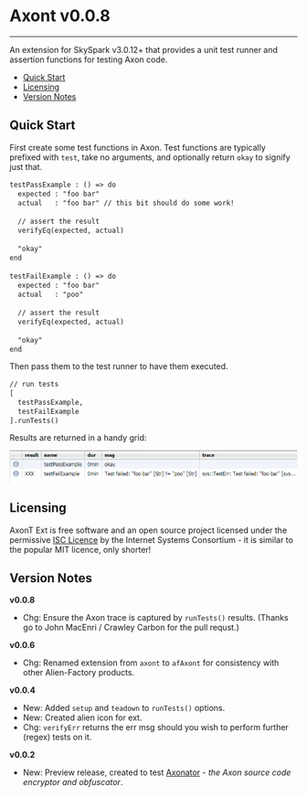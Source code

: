 # Axont v0.0.8
---

An extension for SkySpark v3.0.12+ that provides a unit test runner and assertion functions for testing Axon code.

* [Quick Start](#quickStart)
* [Licensing](#licensing)
* [Version Notes](#releaseNotes)


## <a name="quickStart"></a>Quick Start

First create some test functions in Axon. Test functions are typically prefixed with `test`, take no arguments, and optionally return `okay` to signify just that.

    testPassExample : () => do
      expected : "foo bar"
      actual   : "foo bar" // this bit should do some work!
    
      // assert the result
      verifyEq(expected, actual)
    
      "okay"
    end
    
    testFailExample : () => do
      expected : "foo bar"
      actual   : "poo"
    
      // assert the result
      verifyEq(expected, actual)
    
      "okay"
    end
    

Then pass them to the test runner to have them executed.

    // run tests
    [
      testPassExample,
      testFailExample
    ].runTests()
    

Results are returned in a handy grid:

![Axont Result Grid](doc/testResults.png)

## <a name="licensing"></a>Licensing

AxonT Ext is free software and an open source project licensed under the permissive [ISC Licence](https://en.wikipedia.org/wiki/ISC_license) by the Internet Systems Consortium - it is similar to the popular MIT licence, only shorter!

## <a name="releaseNotes"></a>Version Notes

**v0.0.8**

* Chg: Ensure the Axon trace is captured by `runTests()` results. (Thanks go to John MacEnri / Crawley Carbon for the pull requst.)


**v0.0.6**

* Chg: Renamed extension from `axont` to `afAxont` for consistency with other Alien-Factory products.


**v0.0.4**

* New: Added `setup` and `teadown` to `runTests()` options.
* New: Created alien icon for ext.
* Chg: `verifyErr` returns the err msg should you wish to perform further (regex) tests on it.


**v0.0.2**

* New: Preview release, created to test [Axonator](https://stackhub.org/package/afAxonatorExt) - *the Axon source code encryptor and obfuscator*.


